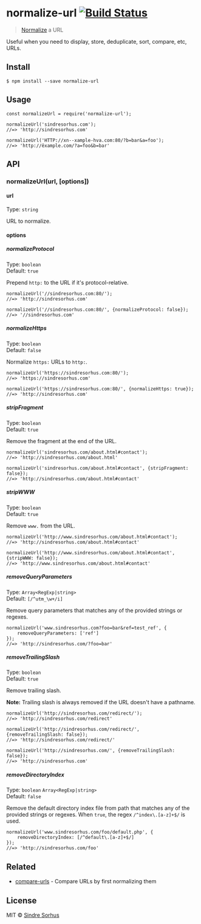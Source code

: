 <h1 id="normalize-url-%21build-status">normalize-url <a href="https://travis-ci.org/sindresorhus/normalize-url"><img src="https://travis-ci.org/sindresorhus/normalize-url.svg?branch=master" alt="Build Status" /></a></h1>

<blockquote>
  <p><a href="http://en.wikipedia.org/wiki/URL_normalization">Normalize</a> a URL</p>
</blockquote>

<p>Useful when you need to display, store, deduplicate, sort, compare, etc, URLs.</p>

<h2 id="install">Install</h2>

<pre><code>$ npm install --save normalize-url
</code></pre>

<h2 id="usage">Usage</h2>

<pre><code class="js">const normalizeUrl = require('normalize-url');

normalizeUrl('sindresorhus.com');
//=&gt; 'http://sindresorhus.com'

normalizeUrl('HTTP://xn--xample-hva.com:80/?b=bar&amp;a=foo');
//=&gt; 'http://êxample.com/?a=foo&amp;b=bar'
</code></pre>

<h2 id="api">API</h2>

<h3 id="normalizeurlurl%2C-options">normalizeUrl(url, [options])</h3>

<h4 id="url">url</h4>

<p>Type: <code>string</code></p>

<p>URL to normalize.</p>

<h4 id="options">options</h4>

<h5 id="normalizeprotocol">normalizeProtocol</h5>

<p>Type: <code>boolean</code><br>
Default: <code>true</code></p>

<p>Prepend <code>http:</code> to the URL if it's protocol-relative.</p>

<pre><code class="js">normalizeUrl('//sindresorhus.com:80/');
//=&gt; 'http://sindresorhus.com'

normalizeUrl('//sindresorhus.com:80/', {normalizeProtocol: false});
//=&gt; '//sindresorhus.com'
</code></pre>

<h5 id="normalizehttps">normalizeHttps</h5>

<p>Type: <code>boolean</code><br>
Default: <code>false</code></p>

<p>Normalize <code>https:</code> URLs to <code>http:</code>.</p>

<pre><code class="js">normalizeUrl('https://sindresorhus.com:80/');
//=&gt; 'https://sindresorhus.com'

normalizeUrl('https://sindresorhus.com:80/', {normalizeHttps: true});
//=&gt; 'http://sindresorhus.com'
</code></pre>

<h5 id="stripfragment">stripFragment</h5>

<p>Type: <code>boolean</code><br>
Default: <code>true</code></p>

<p>Remove the fragment at the end of the URL.</p>

<pre><code class="js">normalizeUrl('sindresorhus.com/about.html#contact');
//=&gt; 'http://sindresorhus.com/about.html'

normalizeUrl('sindresorhus.com/about.html#contact', {stripFragment: false});
//=&gt; 'http://sindresorhus.com/about.html#contact'
</code></pre>

<h5 id="stripwww">stripWWW</h5>

<p>Type: <code>boolean</code><br>
Default: <code>true</code></p>

<p>Remove <code>www.</code> from the URL.</p>

<pre><code class="js">normalizeUrl('http://www.sindresorhus.com/about.html#contact');
//=&gt; 'http://sindresorhus.com/about.html#contact'

normalizeUrl('http://www.sindresorhus.com/about.html#contact', {stripWWW: false});
//=&gt; 'http://www.sindresorhus.com/about.html#contact'
</code></pre>

<h5 id="removequeryparameters">removeQueryParameters</h5>

<p>Type: <code>Array&lt;RegExp|string&gt;</code><br>
Default: <code>[/^utm_\w+/i]</code></p>

<p>Remove query parameters that matches any of the provided strings or regexes.</p>

<pre><code class="js">normalizeUrl('www.sindresorhus.com?foo=bar&amp;ref=test_ref', {
    removeQueryParameters: ['ref']
});
//=&gt; 'http://sindresorhus.com/?foo=bar'
</code></pre>

<h5 id="removetrailingslash">removeTrailingSlash</h5>

<p>Type: <code>boolean</code><br>
Default: <code>true</code></p>

<p>Remove trailing slash.</p>

<p><strong>Note:</strong> Trailing slash is always removed if the URL doesn't have a pathname.</p>

<pre><code class="js">normalizeUrl('http://sindresorhus.com/redirect/');
//=&gt; 'http://sindresorhus.com/redirect'

normalizeUrl('http://sindresorhus.com/redirect/', {removeTrailingSlash: false});
//=&gt; 'http://sindresorhus.com/redirect/'

normalizeUrl('http://sindresorhus.com/', {removeTrailingSlash: false});
//=&gt; 'http://sindresorhus.com'
</code></pre>

<h5 id="removedirectoryindex">removeDirectoryIndex</h5>

<p>Type: <code>boolean</code> <code>Array&lt;RegExp|string&gt;</code><br>
Default: <code>false</code></p>

<p>Remove the default directory index file from path that matches any of the provided strings or regexes. When <code>true</code>, the regex <code>/^index\.[a-z]+$/</code> is used.</p>

<pre><code class="js">normalizeUrl('www.sindresorhus.com/foo/default.php', {
    removeDirectoryIndex: [/^default\.[a-z]+$/]
});
//=&gt; 'http://sindresorhus.com/foo'
</code></pre>

<h2 id="related">Related</h2>

<ul>
<li><a href="https://github.com/sindresorhus/compare-urls">compare-urls</a> - Compare URLs by first normalizing them</li>
</ul>

<h2 id="license">License</h2>

<p>MIT © <a href="https://sindresorhus.com">Sindre Sorhus</a></p>
